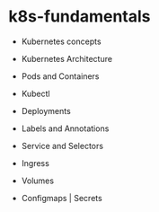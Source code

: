 # k8s-fundamentals

- Kubernetes concepts

- Kubernetes Architecture

- Pods and Containers

- Kubectl

- Deployments

- Labels and Annotations

- Service and Selectors

- Ingress

- Volumes

- Configmaps | Secrets

